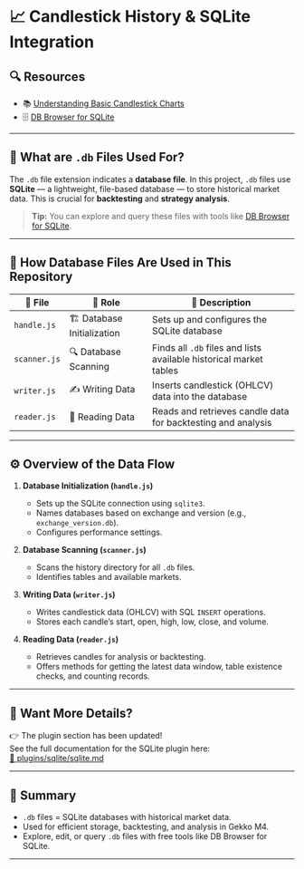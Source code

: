 # 📈 Candlestick History & SQLite Integration

## 🔍 Resources
- 📚 [Understanding Basic Candlestick Charts](https://www.investopedia.com/trading/candlestick-charting-what-is-it/)
- 🗄️ [DB Browser for SQLite](https://sqlitebrowser.org/)

---

## 💾 What are `.db` Files Used For?

The `.db` file extension indicates a **database file**. In this project, `.db` files use **SQLite** — a lightweight, file-based database — to store historical market data. This is crucial for **backtesting** and **strategy analysis**.

> **Tip:** You can explore and query these files with tools like [DB Browser for SQLite](https://sqlitebrowser.org/).

---

## 🧩 How Database Files Are Used in This Repository

| 📁 File          | 🔧 Role                                  | 📝 Description                                                      |
|------------------|------------------------------------------|---------------------------------------------------------------------|
| `handle.js`      | 🏗️ Database Initialization               | Sets up and configures the SQLite database                          |
| `scanner.js`     | 🔍 Database Scanning                     | Finds all `.db` files and lists available historical market tables   |
| `writer.js`      | ✍️ Writing Data                          | Inserts candlestick (OHLCV) data into the database                  |
| `reader.js`      | 📖 Reading Data                          | Reads and retrieves candle data for backtesting and analysis        |

---

## ⚙️ Overview of the Data Flow

1. **Database Initialization (`handle.js`)**  
   - Sets up the SQLite connection using `sqlite3`.
   - Names databases based on exchange and version (e.g., `exchange_version.db`).
   - Configures performance settings.

2. **Database Scanning (`scanner.js`)**  
   - Scans the history directory for all `.db` files.
   - Identifies tables and available markets.

3. **Writing Data (`writer.js`)**  
   - Writes candlestick data (OHLCV) with SQL `INSERT` operations.
   - Stores each candle’s start, open, high, low, close, and volume.

4. **Reading Data (`reader.js`)**  
   - Retrieves candles for analysis or backtesting.
   - Offers methods for getting the latest data window, table existence checks, and counting records.

---

## 🧩 Want More Details?  
👉 The plugin section has been updated!  
See the full documentation for the SQLite plugin here:  
[📖 plugins/sqlite/sqlite.md](../plugins/sqlite/sqlite.md)

---

## 🏁 Summary

- `.db` files = SQLite databases with historical market data.
- Used for efficient storage, backtesting, and analysis in Gekko M4.
- Explore, edit, or query `.db` files with free tools like DB Browser for SQLite.

---
